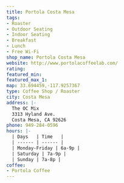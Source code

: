 ```yaml
---
title: Portola Costa Mesa
tags:
- Roaster
- Outdoor Seating
- Indoor Seating
- Breakfast
- Lunch
- Free Wi-Fi
shop_name: Portola Costa Mesa
website: http://www.portolacoffeelab.com/
rating: 
featured_min: 
featured_max_1: 
map: 33.694459,-117.9257367
type: Coffee Shop / Roaster
city: Costa Mesa
address: |-
  The OC Mix
  3313 Hyland Ave.
  Costa Mesa, CA 92626
phone: 949-284-0596
hours: |-
  | Days   | Time   |
  | ------ | ------ |
  | Monday-Friday | 6a-9p |
  | Saturday | 7a-9p |
  | Sunday | 7a-8p |
coffee:
- Portola Coffee
---
```


